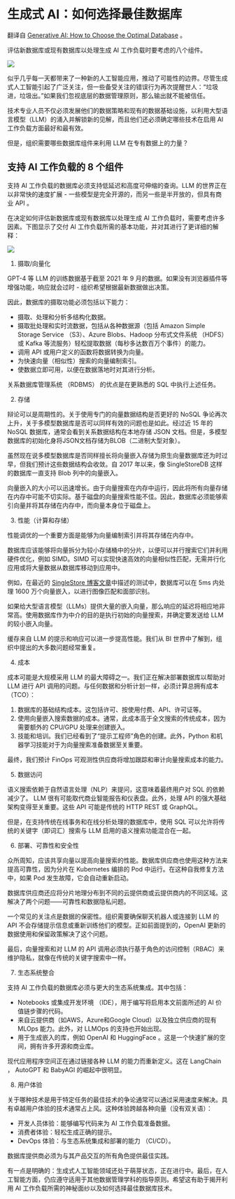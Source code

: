 # 生成式 AI：如何选择最佳数据库

翻译自 [Generative AI: How to Choose the Optimal Database](https://thenewstack.io/generative-ai-how-to-choose-the-optimal-database/) 。

评估新数据库或现有数据库以处理生成 AI 工作负载时要考虑的八个组件。

![](https://cdn.thenewstack.io/media/2023/05/8bc8e1c9-cyber-4-1024x488.jpg)

似乎几乎每一天都带来了一种新的人工智能应用，推动了可能性的边界。尽管生成式人工智能引起了广泛关注，但一些备受关注的错误行为再次提醒世人：“垃圾进，垃圾出。”如果我们忽视底层的数据管理原则，那么输出就不能被信任。

技术专业人员不仅必须发展他们的数据策略和现有的数据基础设施，以利用大型语言模型（LLM）的涌入并解锁新的见解，而且他们还必须确定哪些技术在启用 AI 工作负载方面最好和最有效。

但是，组织需要哪些数据库组件来利用 LLM 在专有数据上的力量？

## 支持 AI 工作负载的 8 个组件

支持 AI 工作负载的数据库必须支持低延迟和高度可伸缩的查询。LLM 的世界正在以非常快的速度扩展 - 一些模型是完全开源的，而另一些是半开放的，但具有商业 API 。

在决定如何评估新数据库或现有数据库以处理生成 AI 工作负载时，需要考虑许多因素。下图显示了交付 AI 工作负载所需的基本功能，并对其进行了更详细的解释：

![](https://cdn.thenewstack.io/media/2023/05/00d4683c-diagram1.jpg)

1. 摄取/向量化

GPT-4 等 LLM 的训练数据基于截至 2021 年 9 月的数据。如果没有浏览器插件等增强功能，响应就会过时 - 组织希望根据最新数据做出决策。

因此，数据库的摄取功能必须包括以下能力：

* 摄取、处理和分析多结构化数据。
* 摄取批处理和实时流数据，包括从各种数据源（包括 Amazon Simple Storage Service （S3）、Azure Blobs、Hadoop 分布式文件系统 （HDFS） 或 Kafka 等流服务）轻松提取数据（每秒多达数百万个事件）的能力。
* 调用 API 或用户定义的函数将数据转换为向量。
* 为快速向量（相似性）搜索的向量编制索引。
* 使数据立即可用，以便在数据落地时对其进行分析。

关系数据库管理系统 （RDBMS） 的优点是在更熟悉的 SQL 中执行上述任务。

2. 存储

辩论可以是周期性的。关于使用专门的向量数据结构是否更好的 NoSQL 争论再次上升，关于多模型数据库是否可以同样有效的问题也是如此。经过近 15 年的 NoSQL 数据库，通常会看到关系数据结构在本地存储 JSON 文档。但是，多模型数据库的初始化身将JSON文档存储为BLOB（二进制大型对象）。

虽然现在说多模型数据库是否同样擅长将向量嵌入存储为原生向量数据库还为时过早，但我们预计这些数据结构会收敛。自 2017 年以来，像 SingleStoreDB 这样的数据库一直支持 Blob 列中的向量嵌入。

向量嵌入的大小可以迅速增长。由于向量搜索在内存中运行，因此将所有向量存储在内存中可能不切实际。基于磁盘的向量搜索性能不佳。因此，数据库必须能够索引向量并将其存储在内存中，而向量本身位于磁盘上。

3. 性能（计算和存储）

性能调优的一个重要方面是能够为向量编制索引并将其存储在内存中。

数据库应该能够将向量拆分为较小存储桶中的分片，以便可以并行搜索它们并利用硬件优化，例如 SIMD。SIMD 可以实现快速高效的向量相似性匹配，无需并行化应用或将大量数据从数据库移动到应用中。

例如，在最近的 [SingleStore 博客文章](https://www.singlestore.com/blog/image-matching-in-sql-with-singlestoredb/)中描述的测试中，数据库可以在 5ms 内处理 1600 万个向量嵌入，以进行图像匹配和面部识别。

如果给大型语言模型（LLMs）提供大量的嵌入向量，那么响应的延迟将相应地非常高。使用数据库作为中介的目的是执行初始的向量搜索，并确定要发送给 LLM 的较小嵌入向量。

缓存来自 LLM 的提示和响应可以进一步提高性能。我们从 BI 世界中了解到，组织中提出的大多数问题经常重复。

4. 成本

成本可能是大规模采用 LLM 的最大障碍之一。我们正在解决部署数据库以帮助对 LLM 进行 API 调用的问题。与任何数据和分析计划一样，必须计算总拥有成本 （TCO）：

1. 数据库的基础结构成本。这包括许可、按使用付费、API、许可证等。
2. 使用向量嵌入搜索数据的成本。通常，此成本高于全文搜索的传统成本，因为需要额外的 CPU/GPU 处理来创建嵌入。
3. 技能和培训。我们已经看到了“提示工程师”角色的创建。此外，Python 和机器学习技能对于为向量搜索准备数据至关重要。

最终，我们预计 FinOps 可观测性供应商将增加跟踪和审计向量搜索成本的能力。

5. 数据访问

语义搜索依赖于自然语言处理（NLP）来提问，这意味着最终用户对 SQL 的依赖减少了。 LLM 很有可能取代商业智能报告和仪表盘。此外，处理 API 的强大基础架构变得至关重要。这些 API 可能是传统的 HTTP REST 或 GraphQL。

但是，在支持传统在线事务和在线分析处理的数据库中，使用 SQL 可以允许将传统的关键字（即词汇）搜索与 LLM 启用的语义搜索功能混合在一起。

6. 部署、可靠性和安全性

众所周知，应该共享向量以提高向量搜索的性能。数据库供应商也使用这种方法来提高可靠性，因为分片在 Kubernetes 编排的 Pod 中运行。在这种自我修复方法中，如果 Pod 发生故障，它会自动重新启动。

数据库供应商还应将分片地理分布到不同的云提供商或云提供商内的不同区域。这解决了两个问题——可靠性和数据隐私问题。

一个常见的关注点是数据的保密性。组织需要确保聊天机器人或连接到 LLM 的 API 不会存储提示信息或重新训练他们的模型。正如前面提到的，OpenAI 更新的数据使用和保留政策解决了这个问题。

最后，向量搜索和对 LLM 的 API 调用必须执行基于角色的访问控制（RBAC）来维护隐私，就像在传统的关键字搜索中一样。

7. 生态系统整合

支持 AI 工作负载的数据库必须与更大的生态系统集成。其中包括：

* Notebooks 或集成开发环境 （IDE），用于编写将启用本文前面所述的 AI 价值链步骤的代码。
* 来自云提供商（如AWS，Azure和Google Cloud）以及独立供应商的现有 MLOps 能力。此外，对 LLMOps 的支持也开始出现。
* 用于生成嵌入的库，例如 OpenAI 和 HuggingFace 。这是一个快速扩展的空间，拥有许多开源和商业库。

现代应用程序空间正在通过链接各种 LLM 的能力而重新定义。这在 LangChain ， AutoGPT 和 BabyAGI 的崛起中很明显。

8. 用户体验

关于哪种技术是用于特定任务的最佳技术的争论通常可以通过采用速度来解决。具有卓越用户体验的技术通常占上风。这种体验跨越各种向量（没有双关语）：

* 开发人员体验：能够编写代码来为 AI 工作负载准备数据。
* 消费者体验：轻松生成正确的提示。
* DevOps 体验：与生态系统集成和部署的能力 （CI/CD）。

数据库提供商必须为与其产品交互的所有角色提供最佳实践。

有一点是明确的：生成式人工智能领域还处于萌芽状态，正在进行中。最后，在人工智能方面，仍应遵守适用于其他数据管理学科的指导原则。希望这有助于揭开利用 AI 工作负载所需的神秘面纱以及如何选择最佳数据库技术。
